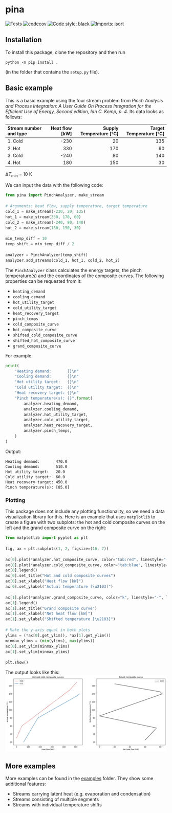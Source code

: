 # pina

![Tests](https://github.com/FitzOReilly/pina/workflows/Tests/badge.svg)
[![codecov](https://codecov.io/gh/FitzOReilly/pina/branch/master/graph/badge.svg)](https://codecov.io/gh/FitzOReilly/pina)
[![Code style: black](https://img.shields.io/badge/code%20style-black-000000.svg)](https://github.com/psf/black)
[![Imports: isort](https://img.shields.io/badge/%20imports-isort-%231674b1?style=flat&labelColor=ef8336)](https://timothycrosley.github.io/isort/)

## Installation
To install this package, clone the repository and then run
```
python -m pip install .
```
(in the folder that contains the `setup.py` file).

## Basic example
This is a basic example using the four stream problem from
*Pinch Analysis and Process Integration:
A User Guide On Process Integration for the Efficient Use of Energy,
Second edition, Ian C. Kemp, p. 4*. Its data looks as follows:

| Stream number and type | Heat flow [kW] | Supply Temperature [°C] | Target Temperature [°C] |
| :--- | ---: | ---: | ---: |
| 1. Cold | -230 | 20 | 135 |
| 2. Hot | 330 | 170 | 60 |
| 3. Cold | -240 | 80 | 140 |
| 4. Hot | 180 | 150 | 30 |

&Delta;*T*<sub>min</sub> = 10 K

We can input the data with the following code:
```python
from pina import PinchAnalyzer, make_stream

# Arguments: heat flow, supply temperature, target temperature
cold_1 = make_stream(-230, 20, 135)
hot_1 = make_stream(330, 170, 60)
cold_2 = make_stream(-240, 80, 140)
hot_2 = make_stream(180, 150, 30)

min_temp_diff = 10
temp_shift = min_temp_diff / 2

analyzer = PinchAnalyzer(temp_shift)
analyzer.add_streams(cold_1, hot_1, cold_2, hot_2)
```

The `PinchAnalyzer` class calculates the energy targets, the pinch temperature(s) and the coordinates of the composite curves. The following properties can be requested from it:
* `heating_demand`
* `cooling_demand`
* `hot_utility_target`
* `cold_utility_target`
* `heat_recovery_target`
* `pinch_temps`
* `cold_composite_curve`
* `hot_composite_curve`
* `shifted_cold_composite_curve`
* `shifted_hot_composite_curve`
* `grand_composite_curve`

For example:
```python
print(
    "Heating demand:       {}\n"
    "Cooling demand:       {}\n"
    "Hot utility target:   {}\n"
    "Cold utility target:  {}\n"
    "Heat recovery target: {}\n"
    "Pinch temperature(s): {}".format(
        analyzer.heating_demand,
        analyzer.cooling_demand,
        analyzer.hot_utility_target,
        analyzer.cold_utility_target,
        analyzer.heat_recovery_target,
        analyzer.pinch_temps,
    )
)
```

Output:
```
Heating demand:       470.0
Cooling demand:       510.0
Hot utility target:   20.0
Cold utility target:  60.0
Heat recovery target: 450.0
Pinch temperature(s): [85.0]
```

### Plotting
This package does not include any plotting functionality, so we need a data visualization library for this. Here is an example that uses `matplotlib` to create a figure with two subplots: the hot and cold composite curves on the left and the grand composite curve on the right:
```python
from matplotlib import pyplot as plt

fig, ax = plt.subplots(1, 2, figsize=(16, 7))

ax[0].plot(*analyzer.hot_composite_curve, color="tab:red", linestyle="--", label="HCC")
ax[0].plot(*analyzer.cold_composite_curve, color="tab:blue", linestyle="-", label="CCC")
ax[0].legend()
ax[0].set_title("Hot and cold composite curves")
ax[0].set_xlabel("Heat flow [kW]")
ax[0].set_ylabel("Actual temperature [\u2103]")

ax[1].plot(*analyzer.grand_composite_curve, color="k", linestyle="-", label="GCC")
ax[1].legend()
ax[1].set_title("Grand composite curve")
ax[1].set_xlabel("Net heat flow [kW]")
ax[1].set_ylabel("Shifted temperature [\u2103]")

# Make the y-axis equal in both plots
ylims = (*ax[0].get_ylim(), *ax[1].get_ylim())
minmax_ylims = (min(ylims), max(ylims))
ax[0].set_ylim(minmax_ylims)
ax[1].set_ylim(minmax_ylims)

plt.show()
```
The output looks like this:
![Four stream example](examples/plots/four_stream.svg)

## More examples
More examples can be found in the [examples](examples) folder. They show some additional features:

* Streams carrying latent heat (e.g. evaporation and condensation)
* Streams consisting of multiple segments
* Streams with individual temperature shifts
